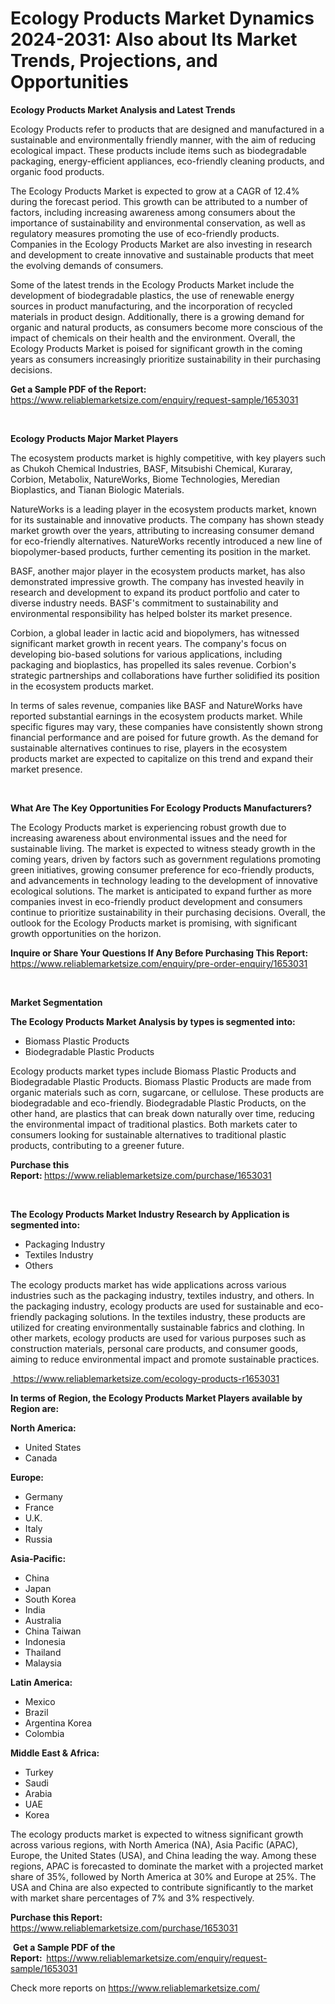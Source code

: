 <p><h1>Ecology Products Market Dynamics 2024-2031: Also about Its Market Trends, Projections, and Opportunities</h1></p><p><strong>Ecology Products Market Analysis and Latest Trends</strong></p>
<p><p>Ecology Products refer to products that are designed and manufactured in a sustainable and environmentally friendly manner, with the aim of reducing ecological impact. These products include items such as biodegradable packaging, energy-efficient appliances, eco-friendly cleaning products, and organic food products.</p><p>The Ecology Products Market is expected to grow at a CAGR of 12.4% during the forecast period. This growth can be attributed to a number of factors, including increasing awareness among consumers about the importance of sustainability and environmental conservation, as well as regulatory measures promoting the use of eco-friendly products. Companies in the Ecology Products Market are also investing in research and development to create innovative and sustainable products that meet the evolving demands of consumers.</p><p>Some of the latest trends in the Ecology Products Market include the development of biodegradable plastics, the use of renewable energy sources in product manufacturing, and the incorporation of recycled materials in product design. Additionally, there is a growing demand for organic and natural products, as consumers become more conscious of the impact of chemicals on their health and the environment. Overall, the Ecology Products Market is poised for significant growth in the coming years as consumers increasingly prioritize sustainability in their purchasing decisions.</p></p>
<p><strong>Get a Sample PDF of the Report:&nbsp;</strong> <a href="https://www.reliablemarketsize.com/enquiry/request-sample/1653031">https://www.reliablemarketsize.com/enquiry/request-sample/1653031</a></p>
<p>&nbsp;</p>
<p><strong>Ecology Products Major Market Players</strong></p>
<p><p>The ecosystem products market is highly competitive, with key players such as Chukoh Chemical Industries, BASF, Mitsubishi Chemical, Kuraray, Corbion, Metabolix, NatureWorks, Biome Technologies, Meredian Bioplastics, and Tianan Biologic Materials. </p><p>NatureWorks is a leading player in the ecosystem products market, known for its sustainable and innovative products. The company has shown steady market growth over the years, attributing to increasing consumer demand for eco-friendly alternatives. NatureWorks recently introduced a new line of biopolymer-based products, further cementing its position in the market. </p><p>BASF, another major player in the ecosystem products market, has also demonstrated impressive growth. The company has invested heavily in research and development to expand its product portfolio and cater to diverse industry needs. BASF's commitment to sustainability and environmental responsibility has helped bolster its market presence.</p><p>Corbion, a global leader in lactic acid and biopolymers, has witnessed significant market growth in recent years. The company's focus on developing bio-based solutions for various applications, including packaging and bioplastics, has propelled its sales revenue. Corbion's strategic partnerships and collaborations have further solidified its position in the ecosystem products market.</p><p>In terms of sales revenue, companies like BASF and NatureWorks have reported substantial earnings in the ecosystem products market. While specific figures may vary, these companies have consistently shown strong financial performance and are poised for future growth. As the demand for sustainable alternatives continues to rise, players in the ecosystem products market are expected to capitalize on this trend and expand their market presence.</p></p>
<p>&nbsp;</p>
<p><strong>What Are The Key Opportunities For Ecology Products Manufacturers?</strong></p>
<p><p>The Ecology Products market is experiencing robust growth due to increasing awareness about environmental issues and the need for sustainable living. The market is expected to witness steady growth in the coming years, driven by factors such as government regulations promoting green initiatives, growing consumer preference for eco-friendly products, and advancements in technology leading to the development of innovative ecological solutions. The market is anticipated to expand further as more companies invest in eco-friendly product development and consumers continue to prioritize sustainability in their purchasing decisions. Overall, the outlook for the Ecology Products market is promising, with significant growth opportunities on the horizon.</p></p>
<p><strong>Inquire or Share Your Questions If Any Before Purchasing This Report:</strong> <a href="https://www.reliablemarketsize.com/enquiry/pre-order-enquiry/1653031">https://www.reliablemarketsize.com/enquiry/pre-order-enquiry/1653031</a></p>
<p>&nbsp;</p>
<p><strong>Market Segmentation</strong></p>
<p><strong>The Ecology Products Market Analysis by types is segmented into:</strong></p>
<p><ul><li>Biomass Plastic Products</li><li>Biodegradable Plastic Products</li></ul></p>
<p><p>Ecology products market types include Biomass Plastic Products and Biodegradable Plastic Products. Biomass Plastic Products are made from organic materials such as corn, sugarcane, or cellulose. These products are biodegradable and eco-friendly. Biodegradable Plastic Products, on the other hand, are plastics that can break down naturally over time, reducing the environmental impact of traditional plastics. Both markets cater to consumers looking for sustainable alternatives to traditional plastic products, contributing to a greener future.</p></p>
<p><strong>Purchase this Report:&nbsp;</strong><a href="https://www.reliablemarketsize.com/purchase/1653031">https://www.reliablemarketsize.com/purchase/1653031</a></p>
<p>&nbsp;</p>
<p><strong>The Ecology Products Market Industry Research by Application is segmented into:</strong></p>
<p><ul><li>Packaging Industry</li><li>Textiles Industry</li><li>Others</li></ul></p>
<p><p>The ecology products market has wide applications across various industries such as the packaging industry, textiles industry, and others. In the packaging industry, ecology products are used for sustainable and eco-friendly packaging solutions. In the textiles industry, these products are utilized for creating environmentally sustainable fabrics and clothing. In other markets, ecology products are used for various purposes such as construction materials, personal care products, and consumer goods, aiming to reduce environmental impact and promote sustainable practices.</p></p>
<p><a href="https://www.reliablemarketsize.com/ecology-products-r1653031">&nbsp;https://www.reliablemarketsize.com/ecology-products-r1653031</a></p>
<p><strong>In terms of Region, the Ecology Products Market Players available by Region are:</strong></p>
<p>
    <p> <strong> North America: </strong>
        <ul>
            <li>United States</li>
            <li>Canada</li>
        </ul>
        </p> 
    <p> <strong> Europe: </strong>
        <ul>
            <li>Germany</li>
            <li>France</li>
            <li>U.K.</li>
            <li>Italy</li>
            <li>Russia</li>
        </ul>
        </p> 
    <p> <strong> Asia-Pacific: </strong>
        <ul>
            <li>China</li>
            <li>Japan</li>
            <li>South Korea</li>
            <li>India</li>
            <li>Australia</li>
            <li>China Taiwan</li>
            <li>Indonesia</li>
            <li>Thailand</li>
            <li>Malaysia</li>
        </ul>
        </p> 
    <p> <strong> Latin America: </strong>
        <ul>
            <li>Mexico</li>
            <li>Brazil</li>
            <li>Argentina Korea</li>
            <li>Colombia</li>
        </ul>
        </p> 
    <p> <strong> Middle East & Africa: </strong>
        <ul>
            <li>Turkey</li>
            <li>Saudi</li>
            <li>Arabia</li>
            <li>UAE</li>
            <li>Korea</li>
        </ul>
    </p>
    </p>
<p><p>The ecology products market is expected to witness significant growth across various regions, with North America (NA), Asia Pacific (APAC), Europe, the United States (USA), and China leading the way. Among these regions, APAC is forecasted to dominate the market with a projected market share of 35%, followed by North America at 30% and Europe at 25%. The USA and China are also expected to contribute significantly to the market with market share percentages of 7% and 3% respectively.</p></p>
<p><strong>Purchase this Report: </strong><a href="https://www.reliablemarketsize.com/purchase/1653031">https://www.reliablemarketsize.com/purchase/1653031</a></p>
<p>&nbsp;<strong>Get a Sample PDF of the Report:&nbsp;&nbsp;</strong><a href="https://www.reliablemarketsize.com/enquiry/request-sample/1653031">https://www.reliablemarketsize.com/enquiry/request-sample/1653031</a></p>
<p><strong></strong></p>
<p>Check more reports on <a href="https://www.reliablemarketsize.com/">https://www.reliablemarketsize.com/</a></p>